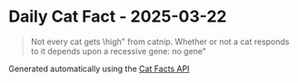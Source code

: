 # Daily Cat Fact - 2025-03-22

> Not every cat gets \high\" from catnip. Whether or not a cat responds to it depends upon a recessive gene: no gene"

Generated automatically using the [Cat Facts API](https://catfact.ninja)
